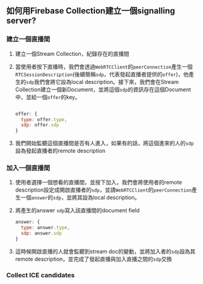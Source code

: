 
## 如何用Firebase Collection建立一個signalling server?

### 建立一個直播間

1. 建立一個Stream Collection，紀錄存在的直播間
2. 當使用者按下直播時，我們會透過`WebRTCClient`的`peerConnection`產生一個`RTCSessionDescription`(後續簡稱`sdp`，代表發起直播者提供的`offer`)，他產生的`sdp`我們會將它設為local description。接下來，我們會在Stream Collection建立一個新Document，並將這個`sdp`的資訊存在這個Document中，並給一個`offer`的key。

    ```javascript

    offer: {
      type: offer.type,
      sdp: offer.sdp
    }

    ```

3. 我們開始監聽這個直播間是否有人進入，如果有的話，將這個進來的人的`sdp`設為發起直播者的remote description

### 加入一個直播間

1. 使用者選擇一個想看的直播間，並按下加入，我們會將使用者的remote description設定成開啟直播者的`sdp`，並請`WebRTCClient`的`peerConnection`產生一個`answer`的`sdp`，並將其設為local description。

2. 將產生的answer `sdp`寫入該直播間的document field

    ```javascript
    answer: {
      type: answer.type,
      sdp: answer.sdp
    }
    ```

3. 這時候開啟直播的人就會監聽到stream doc的變動，並將加入者的`sdp`設為其remote description，並完成了發起直播與加入直播之間的`sdp`交換

### Collect ICE candidates

